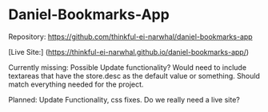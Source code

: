# Daniel-Bookmarks-App

Repository: https://github.com/thinkful-ei-narwhal/daniel-bookmarks-app

[Live Site:] (https://thinkful-ei-narwhal.github.io/daniel-bookmarks-app/)

Currently missing: Possible Update functionality?  Would need to include textareas that have the store.desc as the default value or something.  Should match everything needed for the project.

Planned: Update Functionality, css fixes.  Do we really need a live site?

